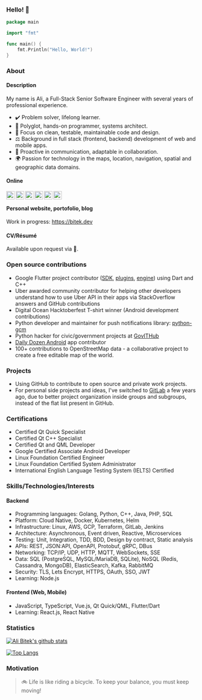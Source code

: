 ### Hello! 👋
```go
package main

import "fmt"

func main() {
	fmt.Println("Hello, World!")
}
```

### About
#### Description
My name is Ali, a Full-Stack Senior Software Engineer with several years of professional experience.
- :heavy_check_mark: Problem solver, lifelong learner.
- :hammer: Polyglot, hands-on programmer, systems architect.
- :sunflower: Focus on clean, testable, maintainable code and design.
- :balance_scale: Background in full stack (frontend, backend) development of web and mobile apps.
- :loudspeaker: Proactive in communication, adaptable in collaboration.
- :earth_africa: Passion for technology in the maps, location, navigation, spatial and geographic data domains.

#### Online
<a href="https://github.com/alibitek"><img align="left" alt="Ali Bitek's Github" width="22px" src="https://cdn.jsdelivr.net/npm/simple-icons@v3/icons/github.svg" /></a><a href="https://gitlab.com/users/alibitek/groups"> <img align="left" alt="Ali Bitek's GitLab" width="22px" src="https://cdn.jsdelivr.net/npm/simple-icons@v3/icons/gitlab.svg" /> </a> <a href="https://stackoverflow.com/users/313113/bitek?tab=topactivity"> <img align="left" alt="Ali Bitek's StackOverflow" width="22px" src="https://cdn.jsdelivr.net/npm/simple-icons@v3/icons/stackoverflow.svg" /></a> <a href="https://leetcode.com/alibitek/"><img align="left" alt="Ajay's Hackerrank" width="22px" src="https://cdn.jsdelivr.net/npm/simple-icons@v3/icons/leetcode.svg" /></a> <a href="https://www.hackerrank.com/alibitek"><img align="left" alt="Ajay's Hackerrank" width="22px" src="https://cdn.jsdelivr.net/npm/simple-icons@v3/icons/hackerrank.svg" /></a> <a href="https://twitter.com/AliBitek"><img align="left" alt="Ali Bitek's Twitter" width="22px" src="https://cdn.jsdelivr.net/npm/simple-icons@v3/icons/twitter.svg" /></a><br/>

#### Personal website, portofolio, blog
Work in progress: https://bitek.dev

#### CV/Résumé
Available upon request via :email:.

### Open source contributions
- Google Flutter project contributor ([SDK](https://github.com/flutter/flutter), [plugins](https://github.com/flutter/plugins), [engine](https://github.com/flutter/engine)) using Dart and C++  
- Uber awarded community contributor for helping other developers understand how to use Uber API in their apps via StackOverflow answers and GitHub contributions  
- Digital Ocean Hacktoberfest T-shirt winner (Android development contributions)  
- Python developer and maintainer for push notifications library: [python-gcm](https://github.com/geeknam/python-gcm)  
- Python hacker for civic/government projects at [GovITHub](https://github.com/gov-ithub)  
- [Daily Dozen Android](https://github.com/nutritionfactsorg/daily-dozen-android) app contributor  
- 100+ contributions to OpenStreetMap data - a collaborative project to create a free editable map of the world.

### Projects
- Using GitHub to contribute to open source and private work projects.
- For personal side projects and ideas, I've switched to [GitLab](https://gitlab.com/alibitek) a few years ago, due to better project organization inside groups and subgroups, instead of the flat list present in GitHub.

### Certifications
- Certified Qt Quick Specialist
- Certified Qt C++ Specialist
- Certified Qt and QML Developer
- Google Certified Associate Android Developer
- Linux Foundation Certified Engineer
- Linux Foundation Certified System Administrator
- International English Language Testing System (IELTS) Certified 

### Skills/Technologies/Interests

#### Backend
- Programming languages: Golang, Python, C++, Java, PHP, SQL  
- Platform: Cloud Native, Docker, Kubernetes, Helm  
- Infrastructure: Linux, AWS, GCP, Terraform, GitLab, Jenkins  
- Architecture: Asynchronous, Event driven, Reactive, Microservices  
- Testing: Unit, Integration, TDD, BDD, Design by contract, Static analysis  
- APIs: REST, JSON:API, OpenAPI, Protobuf, gRPC, DBus  
- Networking: TCP/IP, UDP, HTTP, MQTT, WebSockets, SSE 
- Data: SQL (PostgreSQL, MySQL/MariaDB, SQLite), NoSQL (Redis, Cassandra, MongoDB), ElasticSearch, Kafka, RabbitMQ  
- Security: TLS, Lets Encrypt, HTTPS, OAuth, SSO, JWT  
- Learning: Node.js

#### Frontend (Web, Mobile)
- JavaScript, TypeScript, Vue.js, Qt Quick/QML, Flutter/Dart
- Learning: React.js, React Native

### Statistics
[![Ali Bitek's github stats](https://github-readme-stats.vercel.app/api?username=alibitek&count_private=true&show_icons=true)](https://github.com/alibitek)

[![Top Langs](https://github-readme-stats.vercel.app/api/top-langs/?username=alibitek)](https://github.com/alibitek)

### Motivation
> :bike: Life is like riding a bicycle. To keep your balance, you must keep moving!  

<!--
**alibitek/alibitek** is a ✨ _special_ ✨ repository because its `README.md` (this file) appears on your GitHub profile.

Here are some ideas to get you started:

- 🔭 I’m currently working on ...
- 🌱 I’m currently learning ...
- 👯 I’m looking to collaborate on ...
- 🤔 I’m looking for help with ...
- 💬 Ask me about ...
- 📫 How to reach me: ...
- 😄 Pronouns: ...
- ⚡ Fun fact: ...
-->
